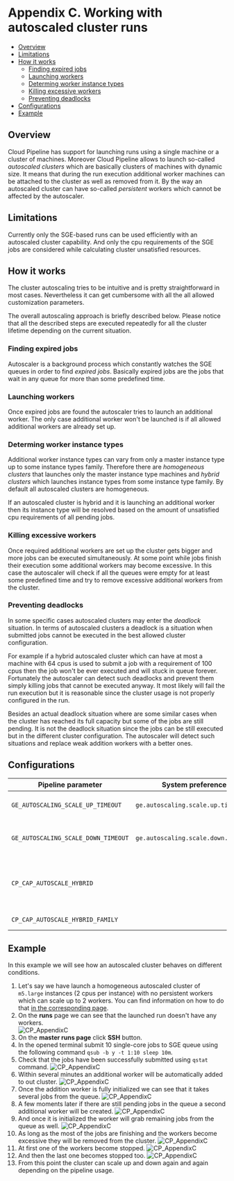 # Appendix C. Working with autoscaled cluster runs

- [Overview](#overview)
- [Limitations](#limitations)
- [How it works](#how-it-works)
    - [Finding expired jobs](#finding-expired-jobs)
    - [Launching workers](#launching-workers)
    - [Determing worker instance types](#determing-worker-instance-types)
    - [Killing excessive workers](#killing-excessive-workers)
    - [Preventing deadlocks](#preventing-deadlocks)
- [Configurations](#configurations)
- [Example](#example)

## Overview

Cloud Pipeline has support for launching runs using a single machine or a cluster of machines.
Moreover Cloud Pipeline allows to launch so-called *autoscaled clusters* which are basically clusters of machines with dynamic size.
It means that during the run execution additional worker machines can be attached to the cluster as well as removed from it.
By the way an autoscaled cluster can have so-called *persistent* workers which cannot be affected by the autoscaler. 

## Limitations

Currently only the SGE-based runs can be used efficiently with an autoscaled cluster capability. 
And only the cpu requirements of the SGE jobs are considered while calculating cluster unsatisfied resources.

## How it works

The cluster autoscaling tries to be intuitive and is pretty straightforward in most cases.
Nevertheless it can get cumbersome with all the all allowed customization parameters.

The overall autoscaling approach is briefly described below.
Please notice that all the described steps are executed repeatedly for all the cluster lifetime depending on the current situation.  

### Finding expired jobs

Autoscaler is a background process which constantly watches the SGE queues in order to find *expired jobs*.
Basically expired jobs are the jobs that wait in any queue for more than some predefined time.

### Launching workers

Once expired jobs are found the autoscaler tries to launch an additional worker.
The only case additional worker won't be launched is if all allowed additional workers are already set up.

### Determing worker instance types

Additional worker instance types can vary from only a master instance type up to some instance types family.
Therefore there are *homogeneous clusters* that launches only the master instance type machines and *hybrid clusters* which
launches instance types from some instance type family.
By default all autoscaled clusters are homogeneous. 

If an autoscaled cluster is hybrid and it is launching an additional worker then its instance type will be resolved based 
on the amount of unsatisfied cpu requirements of all pending jobs.

### Killing excessive workers

Once required additional workers are set up the cluster gets bigger and more jobs can be executed simultaneously.
At some point while jobs finish their execution some additional workers may become excessive.
In this case the autoscaler will check if all the queues were empty for at least some predefined time 
and try to remove excessive additional workers from the cluster.

### Preventing deadlocks

In some specific cases autoscaled clusters may enter the *deadlock* situation.
In terms of autoscaled clusters a deadlock is a situation when submitted jobs cannot be executed in the best allowed cluster configuration.

For example if a hybrid autoscaled cluster which can have at most a machine with 64 cpus is used to submit a job with a requirement of 100 cpus
then the job won't be ever executed and will stuck in queue forever.
Fortunately the autoscaler can detect such deadlocks and prevent them simply killing jobs that cannot be executed anyway.
It most likely will fail the run execution but it is reasonable since the cluster usage is not properly configured in the run.

Besides an actual deadlock situation where are some similar cases when the cluster has reached its full capacity but some of the jobs
are still pending.
It is not the deadlock situation since the jobs can be still executed but in the different cluster configuration.
The autoscaler will detect such situations and replace weak addition workers with a better ones.

## Configurations

| Pipeline parameter                  | System preference                   | Description |
| ----------------------------------- | ----------------------------------- | ----------- |
| `GE_AUTOSCALING_SCALE_UP_TIMEOUT`   | `ge.autoscaling.scale.up.timeout`   | Amount of seconds before any pending job is considered as expired. |
| `GE_AUTOSCALING_SCALE_DOWN_TIMEOUT` | `ge.autoscaling.scale.down.timeout` | Amount of seconds all queue should be empty before autoscaler tries to find excessive additional workers. |
| `CP_CAP_AUTOSCALE_HYBRID`           |                                     | Enables hybrid cluster mode. It means that additional worker type can vary within either master instance type family or `CP_CAP_AUTOSCALE_HYBRID_FAMILY` if specified. |
| `CP_CAP_AUTOSCALE_HYBRID_FAMILY`    |                                     | Explicit hybrid cluster additional worker instance type family. |

## Example

In this example we will see how an autoscaled cluster behaves on different conditions.

1. Let's say we have launch a homogeneous autoscaled cluster of `m5.large` instances (2 cpus per instance) with no persistent workers which can scale up to 2 workers.
    You can find information on how to do that [in the corresponding page](../06_Manage_Pipeline/6._Manage_Pipeline.md#configuration).
2. On the **runs** page we can see that the launched run doesn't have any workers.  
    ![CP_AppendixC](attachments/WorkWithAutoscaledCluster_1.PNG)
3. On the **master runs page** click **SSH** button.
4. In the opened terminal submit 10 single-core jobs to SGE queue using the following command `qsub -b y -t 1:10 sleep 10m`.
5. Check that the jobs have been successfully submitted using `qstat` command.
    ![CP_AppendixC](attachments/WorkWithAutoscaledCluster_2.PNG)
6. Within several minutes an additional worker will be automatically added to out cluster.
    ![CP_AppendixC](attachments/WorkWithAutoscaledCluster_3.PNG)
7. Once the addition worker is fully initialized we can see that it takes several jobs from the queue.
    ![CP_AppendixC](attachments/WorkWithAutoscaledCluster_4.PNG)
8. A few moments later if there are still pending jobs in the queue a second additional worker will be created.
    ![CP_AppendixC](attachments/WorkWithAutoscaledCluster_5.PNG)
9. And once it is initialized the worker will grab remaining jobs from the queue as well.
    ![CP_AppendixC](attachments/WorkWithAutoscaledCluster_6.PNG)
10. As long as the most of the jobs are finishing and the workers become excessive they will be removed from the cluster.
    ![CP_AppendixC](attachments/WorkWithAutoscaledCluster_7.PNG)
11. At first one of the workers become stopped.
    ![CP_AppendixC](attachments/WorkWithAutoscaledCluster_8.PNG)
12. And then the last one becomes stopped too.
    ![CP_AppendixC](attachments/WorkWithAutoscaledCluster_9.PNG)
13. From this point the cluster can scale up and down again and again depending on the pipeline usage.
